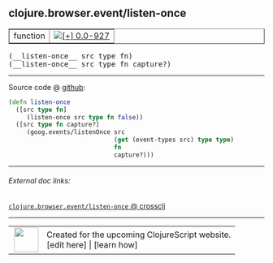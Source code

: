 ## clojure.browser.event/listen-once



 <table border="1">
<tr>
<td>function</td>
<td><a href="https://github.com/cljsinfo/cljs-api-docs/tree/0.0-927"><img valign="middle" alt="[+] 0.0-927" title="Added in 0.0-927" src="https://img.shields.io/badge/+-0.0--927-lightgrey.svg"></a> </td>
</tr>
</table>


 <samp>
(__listen-once__ src type fn)<br>
</samp>
 <samp>
(__listen-once__ src type fn capture?)<br>
</samp>

---







Source code @ [github](https://github.com/clojure/clojurescript/blob/r2202/src/cljs/clojure/browser/event.cljs#L53-L60):

```clj
(defn listen-once
  ([src type fn]
     (listen-once src type fn false))
  ([src type fn capture?]
     (goog.events/listenOnce src
                             (get (event-types src) type type)
                             fn
                             capture?)))
```

<!--
Repo - tag - source tree - lines:

 <pre>
clojurescript @ r2202
└── src
    └── cljs
        └── clojure
            └── browser
                └── <ins>[event.cljs:53-60](https://github.com/clojure/clojurescript/blob/r2202/src/cljs/clojure/browser/event.cljs#L53-L60)</ins>
</pre>

-->

---



###### External doc links:

[`clojure.browser.event/listen-once` @ crossclj](http://crossclj.info/fun/clojure.browser.event.cljs/listen-once.html)<br>

---

 <table>
<tr><td>
<img valign="middle" align="right" width="48px" src="http://i.imgur.com/Hi20huC.png">
</td><td>
Created for the upcoming ClojureScript website.<br>
[edit here] | [learn how]
</td></tr></table>

[edit here]:https://github.com/cljsinfo/cljs-api-docs/blob/master/cljsdoc/clojure.browser.event_listen-once.cljsdoc
[learn how]:https://github.com/cljsinfo/cljs-api-docs/wiki/cljsdoc-files

<!--

This information was too distracting to show to readers, but I'll leave it
commented here since it is helpful to:

- pretty-print the data used to generate this document
- and show how to retrieve that data



The API data for this symbol:

```clj
{:ns "clojure.browser.event",
 :name "listen-once",
 :type "function",
 :signature ["[src type fn]" "[src type fn capture?]"],
 :source {:code "(defn listen-once\n  ([src type fn]\n     (listen-once src type fn false))\n  ([src type fn capture?]\n     (goog.events/listenOnce src\n                             (get (event-types src) type type)\n                             fn\n                             capture?)))",
          :title "Source code",
          :repo "clojurescript",
          :tag "r2202",
          :filename "src/cljs/clojure/browser/event.cljs",
          :lines [53 60]},
 :full-name "clojure.browser.event/listen-once",
 :full-name-encode "clojure.browser.event_listen-once",
 :history [["+" "0.0-927"]]}

```

Retrieve the API data for this symbol:

```clj
;; from Clojure REPL
(require '[clojure.edn :as edn])
(-> (slurp "https://raw.githubusercontent.com/cljsinfo/cljs-api-docs/catalog/cljs-api.edn")
    (edn/read-string)
    (get-in [:symbols "clojure.browser.event/listen-once"]))
```

-->
